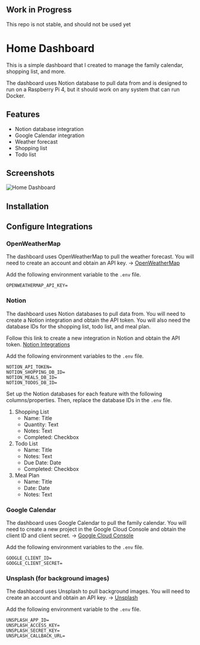 ## **Work in Progress**
This repo is not stable, and should not be used yet


# Home Dashboard

This is a simple dashboard that I created to manage the family calendar, shopping list, and more. 

The dashboard uses Notion database to pull data from and is designed to run on a Raspberry Pi 4, but it should work on any system that can run Docker.


## Features
- Notion database integration
- Google Calendar integration
- Weather forecast
- Shopping list
- Todo list

## Screenshots

![Home Dashboard]()


## Installation



## Configure Integrations

### OpenWeatherMap

The dashboard uses OpenWeatherMap to pull the weather forecast. You will need to create an account and obtain an API key. -> [OpenWeatherMap](https://home.openweathermap.org/users/sign_up)

Add the following environment variable to the `.env` file.

```dotenv
OPENWEATHERMAP_API_KEY=
```

### Notion

The dashboard uses Notion databases to pull data from. You will need to create a Notion integration and obtain the API token. You will also need the database IDs for the shopping list, todo list, and meal plan.

Follow this link to create a new integration in Notion and obtain the API token.
[Notion Integrations](https://www.notion.so/my-integrations)

Add the following environment variables to the `.env` file.

```dotenv
NOTION_API_TOKEN=
NOTION_SHOPPING_DB_ID=
NOTION_MEALS_DB_ID=
NOTION_TODOS_DB_ID=
```

Set up the Notion databases for each feature with the following columns/properties. Then, replace the database IDs in the `.env` file.

1. Shopping List
    - Name: Title
    - Quantity: Text
    - Notes: Text
    - Completed: Checkbox
2. Todo List
    - Name: Title
    - Notes: Text
    - Due Date: Date
    - Completed: Checkbox
3. Meal Plan
    - Name: Title
    - Date: Date
    - Notes: Text

### Google Calendar

The dashboard uses Google Calendar to pull the family calendar. You will need to create a new project in the Google Cloud Console and obtain the client ID and client secret. -> [Google Cloud Console](https://console.cloud.google.com/)

Add the following environment variables to the `.env` file.

```dotenv
GOOGLE_CLIENT_ID=
GOOGLE_CLIENT_SECRET=
```

### Unsplash (for background images)

The dashboard uses Unsplash to pull background images. You will need to create an account and obtain an API key. -> [Unsplash](https://unsplash.com/developers)

Add the following environment variable to the `.env` file.

```dotenv
UNSPLASH_APP_ID=
UNSPLASH_ACCESS_KEY=
UNSPLASH_SECRET_KEY=
UNSPLASH_CALLBACK_URL=
```
